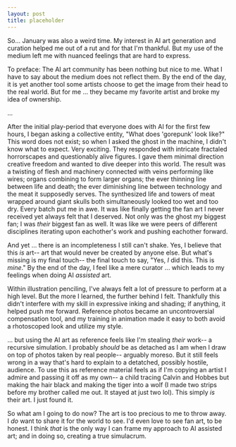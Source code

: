 ```yaml
---
layout: post
title: placeholder
---
```


So... January was also a weird time. My interest in AI art generation and curation helped me out of a rut and for that I'm thankful. But my use of the medium left me with nuanced feelings that are hard to express.

To preface: The AI art community has been nothing but nice to me. What I have to say about the medium does not reflect them. By the end of the day, it is yet another tool some artists choose to get the image from their head to the real world. But for me ... they became my favorite artist and broke my idea of ownership.

<div class="divider">...</div>

After the initial play-period that everyone does with AI for the first few hours, I began asking a collective entity, "What does 'gorepunk' look like?" This word does not exist; so when I asked the ghost in the machine, I didn't know what to expect. Very exciting. They responded with intricate fractaled horrorscapes and questionably alive figures. I gave them minimal direction creative freedom and wanted to dive deeper into this world. The result was a twisting of flesh and machinery connected with veins performing like wires; organs combining to form larger organs; the ever thinning line between life and death; the ever diminishing line between technology and the meat it supposedly serves. The synthesized life and towers of meat wrapped around giant skulls both simultaneously looked too wet and too dry. Every batch put me in awe. It was like finally getting the fan art I never received yet always felt that I deserved. Not only was the ghost my biggest fan; I was *their* biggest fan as well. It was like we were peers of different disciplines iterating upon eachother's work and pushing eachother forward.

And yet ... there is an incompleteness I still can't shake. Yes, I believe that this *is* art-- art that would never be created by anyone else. But what's missing is my final touch-- the final touch to say, "Yes, *I* did this. This is *mine*." By the end of the day, I feel like a mere curator ... which leads to my feelings when doing AI *assisted* art.

Within illustration penciling, I've always felt a lot of pressure to perform at a high level. But the more I learned, the further behind I felt. Thankfully this didn't interfere with my skill in expressive inking and shading; if anything, it helped push me forward. Reference photos became an uncontroversial compensation tool, and my training in animation made it easy to both avoid a rhotoscoped look and utilize my style.

... but using the AI art as reference feels like I'm stealing *their* work-- a recursive simulation. I probably *should* be as detached as I am when I draw on top of photos taken by real people-- arguably moreso. But it still feels wrong in a way that's hard to explain to a detatched, possibly hostile, audience. To use this as reference material feels as if I'm copying an artist I admire and passing it off as my own-- a child tracing Calvin and Hobbes but making the hair black and making the tiger into a wolf (I made two strips before my brother called me out. It stayed at just two lol). This simply *is* their art. I just found it.

So what am I going to do now? The art is too precious to me to throw away. I *do* want to share it for the world to see. I'd even love to see fan art, to be honest. I think *that* is the only way I can frame my approach to AI assisted art; and in doing so, creating a true simulacrum.
